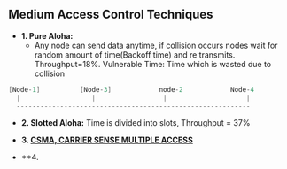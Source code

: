 ## Medium Access Control Techniques
- **1. Pure Aloha:** 
  - Any node can send data anytime, if collision occurs nodes wait for random amount of time(Backoff time) and re transmits. Throughput=18%. Vulnerable Time: Time which is wasted due to collision
```c
[Node-1]          [Node-3]            node-2            Node-4
  |                  |                 |                    |
  -----------------------------------------------------------
```

- **2. Slotted Aloha:** Time is divided into slots, Throughput = 37%

- **3. [CSMA, CARRIER SENSE MULTIPLE ACCESS](CSMA)** 

- **4. 

